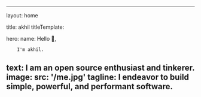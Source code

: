 ---

layout: home

title: akhil
titleTemplate: 

hero:
  name: Hello 👋,
  
        I'm akhil.
  text: I am an open source enthusiast and tinkerer.
  image: 
     src: '/me.jpg'
  tagline: I endeavor to build simple, powerful, and performant software.
---